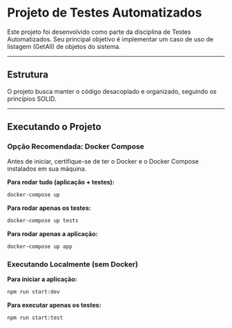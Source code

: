# Projeto de Testes Automatizados


Este projeto foi desenvolvido como parte da disciplina de Testes Automatizados. Seu principal objetivo é implementar um caso de uso de listagem (GetAll) de objetos do sistema.

---

## Estrutura

O projeto busca manter o código desacoplado e organizado, seguindo os princípios SOLID.

---

## Executando o Projeto

### Opção Recomendada: Docker Compose

Antes de iniciar, certifique-se de ter o Docker e o Docker Compose instalados em sua máquina.

**Para rodar tudo (aplicação + testes):**
```cmd
docker-compose up
```

**Para rodar apenas os testes:**
```cmd
docker-compose up tests
```

**Para rodar apenas a aplicação:**
```cmd
docker-compose up app
```

### Executando Localmente (sem Docker)

**Para iniciar a aplicação:**
```cmd
npm run start:dev
```

**Para executar apenas os testes:**
```cmd
npm run start:test
```
